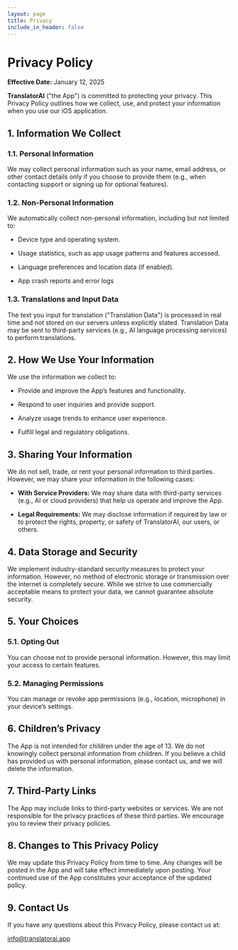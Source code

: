 ```yaml
---
layout: page
title: Privacy
include_in_header: false
---
```


# Privacy Policy

**Effective Date:** January 12, 2025

**TranslatorAI** ("the App") is committed to protecting your privacy. This Privacy Policy outlines how we collect, use, and protect your information when you use our iOS application.

## 1. Information We Collect

### 1.1. Personal Information

We may collect personal information such as your name, email address, or other contact details only if you choose to provide them (e.g., when contacting support or signing up for optional features).

### 1.2. Non-Personal Information

We automatically collect non-personal information, including but not limited to:

* Device type and operating system.

* Usage statistics, such as app usage patterns and features accessed.

* Language preferences and location data (if enabled).

* App crash reports and error logs

### 1.3. Translations and Input Data

The text you input for translation ("Translation Data") is processed in real time and not stored on our servers unless explicitly stated. Translation Data may be sent to third-party services (e.g., AI language processing services) to perform translations.

## 2. How We Use Your Information

We use the information we collect to:

* Provide and improve the App’s features and functionality.

* Respond to user inquiries and provide support.

* Analyze usage trends to enhance user experience.

* Fulfill legal and regulatory obligations.

## 3. Sharing Your Information

We do not sell, trade, or rent your personal information to third parties. However, we may share your information in the following cases:

* **With Service Providers:** We may share data with third-party services (e.g., AI or cloud providers) that help us operate and improve the App.

* **Legal Requirements:** We may disclose information if required by law or to protect the rights, property, or safety of TranslatorAI, our users, or others.

## 4. Data Storage and Security

We implement industry-standard security measures to protect your information. However, no method of electronic storage or transmission over the internet is completely secure. While we strive to use commercially acceptable means to protect your data, we cannot guarantee absolute security.

## 5. Your Choices

### 5.1. Opting Out

You can choose not to provide personal information. However, this may limit your access to certain features.

### 5.2. Managing Permissions

You can manage or revoke app permissions (e.g., location, microphone) in your device’s settings.

## 6. Children’s Privacy

The App is not intended for children under the age of 13. We do not knowingly collect personal information from children. If you believe a child has provided us with personal information, please contact us, and we will delete the information.

## 7. Third-Party Links

The App may include links to third-party websites or services. We are not responsible for the privacy practices of these third parties. We encourage you to review their privacy policies.

## 8. Changes to This Privacy Policy

We may update this Privacy Policy from time to time. Any changes will be posted in the App and will take effect immediately upon posting. Your continued use of the App constitutes your acceptance of the updated policy.

## 9. Contact Us

If you have any questions about this Privacy Policy, please contact us at:

info@translatorai.app
